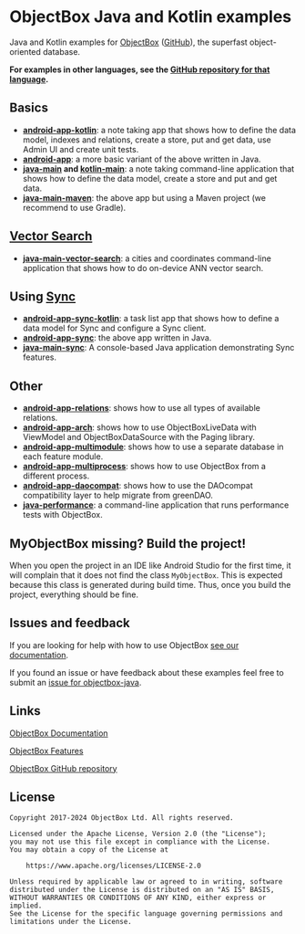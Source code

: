 # ObjectBox Java and Kotlin examples
Java and Kotlin examples for [ObjectBox](https://objectbox.io) ([GitHub](https://github.com/objectbox/objectbox-java)), the superfast object-oriented database.

**For examples in other languages, see the [GitHub repository for that language](https://github.com/objectbox).**

## Basics

* **[android-app-kotlin](android-app-kotlin)**: a note taking app that shows how to define the data 
model, indexes and relations, create a store, put and get data, use Admin UI and create unit tests.
* **[android-app](android-app)**: a more basic variant of the above written in Java.
* **[java-main](java-main) and [kotlin-main](kotlin-main)**: a note taking command-line application that shows how to define the 
data model, create a store and put and get data.
* **[java-main-maven](java-main-maven)**: the above app but using a Maven project (we 
recommend to use Gradle).

## [Vector Search](https://docs.objectbox.io/on-device-vector-search)

* **[java-main-vector-search](java-main-vector-search)**: a cities and coordinates command-line
  application that shows how to do on-device ANN vector search.

## Using [Sync](https://sync.objectbox.io/)

* **[android-app-sync-kotlin](android-app-sync-kotlin)**: a task list app that shows how to define a
data model for Sync and configure a Sync client.
* **[android-app-sync](android-app-sync)**: the above app written in Java.
* **[java-main-sync](java-main-sync)**: A console-based Java application demonstrating Sync features.

## Other

* **[android-app-relations](android-app-relations)**: shows how to use all types of available relations.
* **[android-app-arch](android-app-arch)**: shows how to use ObjectBoxLiveData with ViewModel and ObjectBoxDataSource with the Paging library.
* **[android-app-multimodule](android-app-multimodule)**: shows how to use a separate database in each feature module.
* **[android-app-multiprocess](android-app-multiprocess)**: shows how to use ObjectBox from a different process.
* **[android-app-daocompat](android-app-daocompat)**: shows how to use the DAOcompat compatibility layer to help migrate from greenDAO.
* **[java-performance](java-performance)**: a command-line application that runs performance tests with ObjectBox.

## MyObjectBox missing? Build the project!

When you open the project in an IDE like Android Studio for the first time, it will complain that it does not find the class `MyObjectBox`.
This is expected because this class is generated during build time.
Thus, once you build the project, everything should be fine.

## Issues and feedback

If you are looking for help with how to use ObjectBox [see our documentation](https://docs.objectbox.io).

If you found an issue or have feedback about these examples feel free to submit an [issue for objectbox-java](https://github.com/objectbox/objectbox-java/issues).

## Links

[ObjectBox Documentation](https://docs.objectbox.io)

[ObjectBox Features](https://objectbox.io/features/)

[ObjectBox GitHub repository](https://github.com/objectbox/objectbox-java)

## License

```
Copyright 2017-2024 ObjectBox Ltd. All rights reserved.

Licensed under the Apache License, Version 2.0 (the "License");
you may not use this file except in compliance with the License.
You may obtain a copy of the License at

    https://www.apache.org/licenses/LICENSE-2.0

Unless required by applicable law or agreed to in writing, software
distributed under the License is distributed on an "AS IS" BASIS,
WITHOUT WARRANTIES OR CONDITIONS OF ANY KIND, either express or implied.
See the License for the specific language governing permissions and
limitations under the License.
```
